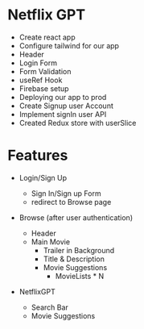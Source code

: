# Netflix GPT

- Create react app
- Configure tailwind for our app
- Header
- Login Form 
- Form Validation
- useRef Hook
- Firebase setup
- Deploying our app to prod
- Create Signup user Account
- Implement signIn user API
- Created Redux store with userSlice



# Features
- Login/Sign Up
    - Sign In/Sign up Form
    - redirect to Browse page

- Browse (after user authentication)
    - Header
    - Main Movie
        - Trailer in Background
        - Title & Description
        - Movie Suggestions
             - MovieLists * N

- NetflixGPT
    - Search Bar
    - Movie Suggestions